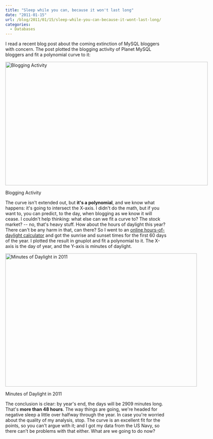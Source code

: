 ```yaml
---
title: "Sleep while you can, because it won't last long"
date: "2011-01-15"
url: /blog/2011/01/15/sleep-while-you-can-because-it-wont-last-long/
categories:
  - Databases
---
```

I read a recent blog post about the coming extinction of MySQL bloggers with concern. The post plotted the blogging activity of Planet MySQL bloggers and fit a polynomial curve to it:

<div id="attachment_2150" class="wp-caption aligncenter" style="width: 642px">
  <img class="size-full wp-image-2150" title="Blogging Activity" src="/media/2011/01/blogging-activity.png" alt="Blogging Activity" width="632" height="385" /><p class="wp-caption-text">
    Blogging Activity
  </p>
</div>

The curve isn't extended out, but **it's a polynomial**, and we know what happens: it's going to intersect the X-axis. I didn't do the math, but if you want to, you can predict, to the day, when blogging as we know it will cease. I couldn't help thinking: what else can we fit a curve to? The stock market? -- no, that's heavy stuff. How about the hours of daylight this year? There can't be any harm in that, can there? So I went to an [online hours-of-daylight calculator][1] and got the sunrise and sunset times for the first 60 days of the year. I plotted the result in gnuplot and fit a polynomial to it. The X-axis is the day of year, and the Y-axis is minutes of daylight.

<div id="attachment_2151" class="wp-caption aligncenter" style="width: 608px">
  <img class="size-full wp-image-2151" title="Minutes of Daylight in 2011" src="/media/2011/01/minutes-of-daylight-e1295092294921.png" alt="Minutes of Daylight in 2011" width="598" height="415" /><p class="wp-caption-text">
    Minutes of Daylight in 2011
  </p>
</div>

The conclusion is clear: by year's end, the days will be 2909 minutes long. That's **more than 48 hours**. The way things are going, we're headed for negative sleep a little over halfway through the year. In case you're worried about the quality of my analysis, stop. The curve is an excellent fit for the points, so you can't argue with it; and I got my data from the US Navy, so there can't be problems with that either. What are we going to do now?

 [1]: http://aa.usno.navy.mil/data/docs/RS_OneYear.php
